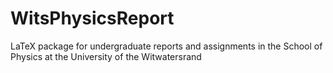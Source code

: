 # WitsPhysicsReport
LaTeX package for undergraduate reports and assignments in the School of Physics at the University of the Witwatersrand

